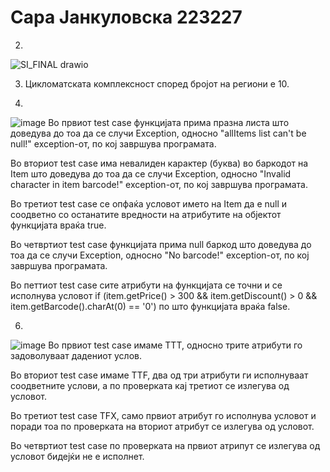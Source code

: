 # Сара Јанкуловска 223227
2.
 ![SI_FINAL drawio](https://github.com/jankulovska/SI_2024_lab2_223227/assets/134975577/ec80de0f-4f49-43f9-90eb-8f58d2b2639b)

3. Цикломатската комплексност според бројот на региони е 10.
   
4.
 ![image](https://github.com/jankulovska/SI_2024_lab2/assets/134975577/5f078772-058a-4fae-aafd-8885ee42327b)
  Во првиот test case функцијата прима празна листа што доведува до тоа да се случи Exception, односно "allItems list can't be null!" exception-от, по кој завршува програмата.
  
  Во вториот test case има невалиден карактер (буква) во баркодот на Item што доведува до тоа да се случи Exception, односно "Invalid character in item barcode!" exception-от, по кој завршува програмата.
  
  Во третиот test case се опфаќа условот името на Item да е null и соодветно со останатите вредности на атрибутите на објектот функцијата враќа true.
  
  Во четвртиот test case функцијата прима null баркод што доведува до тоа да се случи Exception, односно "No barcode!" exception-от, по кој завршува програмата.
  
  Во петтиот test case сите атрибути на функцијата се точни и се исполнува условот
  if (item.getPrice() > 300 && item.getDiscount() > 0 && item.getBarcode().charAt(0) == '0') по што функцијата враќа false.

6.
![image](https://github.com/jankulovska/SI_2024_lab2/assets/134975577/b85d4b47-aa74-4189-84c9-ebf48da1fe6b)
  Во првиот test case имаме ТТТ, односно трите атрибути го задоволуваат дадениот услов.
  
  Во вториот test case имаме ТТF, два од три атрибути ги исполнуваат соодветните услови, а по проверката кај третиот се излегува од условот.
  
  Во третиот test case TFX, само првиот атрибут го исполнува условот и поради тоа по проверката на вториот атрибут се излегува од условот.
  
  Во четвртиот test case по проверката на првиот атрипут се излегува од условот бидејќи не е исполнет.

